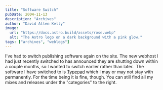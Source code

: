 ```yaml
---
title: "Software Switch"
pubDate: 2004-11-13
description: "Archives"
author: "David Allen Kelly"
image:
  url: "https://docs.astro.build/assets/rose.webp"
  alt: "The Astro logo on a dark background with a pink glow."
tags: ["archives", "weblogs"]
---
```


I've had to switch publishing software again on the site. The new webhost I had just recently switched to has announced they are shutting down within a couple months, so I wanted to switch earlier rather than later.  The software I have switched to is [Typepad](http://www.typepad.com) which I may or may not stay with permanently. For the time being it is fine, though. You can still find all my mixes and releases under the "categories" to the right.
